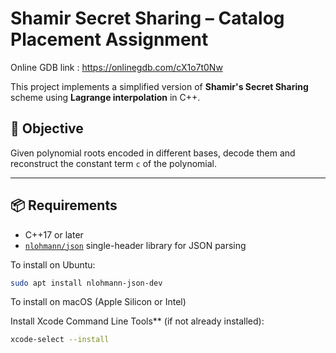 # Shamir Secret Sharing – Catalog Placement Assignment

Online GDB link : https://onlinegdb.com/cX1o7t0Nw

This project implements a simplified version of **Shamir's Secret Sharing** scheme using **Lagrange interpolation** in C++.

## 🚀 Objective

Given polynomial roots encoded in different bases, decode them and reconstruct the constant term `c` of the polynomial.

---

## 📦 Requirements

- C++17 or later
- [`nlohmann/json`](https://github.com/nlohmann/json) single-header library for JSON parsing

To install on Ubuntu:

```bash
sudo apt install nlohmann-json-dev

```
To install on macOS (Apple Silicon or Intel)

Install Xcode Command Line Tools** (if not already installed):

   ```bash
   xcode-select --install
